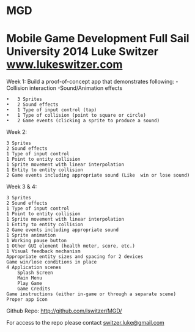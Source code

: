 MGD
===
Mobile Game Development
Full Sail University 2014
Luke Switzer
www.lukeswitzer.com
==============================

Week 1:  Build a proof-of-concept app that demonstrates following:
	-Collision interaction
	-Sound/Animation effects

	•	3 Sprites
	•	2 Sound effects
	•	1 Type of input control (tap)
	•	1 Type of collision (point to square or circle)
	•	2 Game events (clicking a sprite to produce a sound)
	
Week 2: 

	3 Sprites
	2 Sound effects
	1 Type of input control
	1 Point to entity collision
	1 Sprite movement with linear interpolation
	1 Entity to entity collision
	2 Game events including appropriate sound (Like  win or lose sound)
	
Week 3 & 4:

	3 Sprites
	2 Sound effects
	1 Type of input control
	1 Point to entity collision
	1 Sprite movement with linear interpolation
	1 Entity to entity collision
	2 Game events including appropriate sound
	1 Sprite animation
	1 Working pause button
	1 Other GUI element (health meter, score, etc.)
	1 Visual feedback mechanism
	Appropriate entity sizes and spacing for 2 devices
	Game win/lose conditions in place
	4 Application scenes
		Splash Screen
		Main Menu
		Play Game
		Game Credits
	Game instructions (either in-game or through a separate scene)
	Proper app icon	


Github Repo: http://github.com/lswitzer/MGD/

For access to the repo please contact switzer.luke@gmail.com
